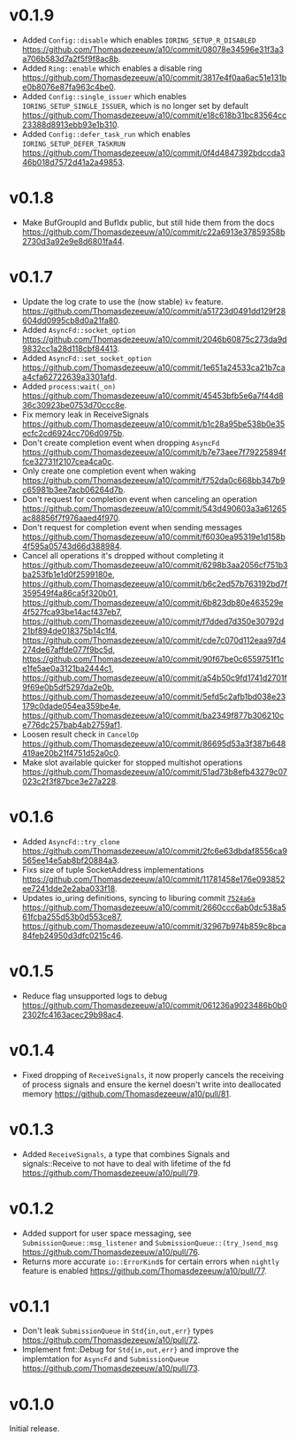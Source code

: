 # v0.1.9

* Added `Config::disable` which enables `IORING_SETUP_R_DISABLED`
  <https://github.com/Thomasdezeeuw/a10/commit/08078e34596e31f3a3a706b583d7a2f5f9f8ac8b>.
* Added `Ring::enable` which enables a disable ring
  <https://github.com/Thomasdezeeuw/a10/commit/3817e4f0aa6ac51e131be0b8076e87fa963c4be0>.
* Added `Config::single_issuer` which enables `IORING_SETUP_SINGLE_ISSUER`,
  which is no longer set by default
  <https://github.com/Thomasdezeeuw/a10/commit/e18c618b31bc83564cc23388d8913ebb93e1b310>.
* Added `Config::defer_task_run` which enables `IORING_SETUP_DEFER_TASKRUN`
  <https://github.com/Thomasdezeeuw/a10/commit/0f4d4847392bdccda346b018d7572d41a2a49853>.

# v0.1.8

* Make BufGroupId and BufIdx public, but still hide them from the docs
  <https://github.com/Thomasdezeeuw/a10/commit/c22a6913e37859358b2730d3a92e9e8d6801fa44>.

# v0.1.7

* Update the log crate to use the (now stable) `kv` feature.
  <https://github.com/Thomasdezeeuw/a10/commit/a51723d0491dd129f28604dd0995cb8d0a21fa80>.
* Added `AsyncFd::socket_option`
  <https://github.com/Thomasdezeeuw/a10/commit/2046b60875c273da9d9832cc1a28d118cbf84413>.
* Added `AsyncFd::set_socket_option`
  <https://github.com/Thomasdezeeuw/a10/commit/1e651a24533ca21b7caa4cfa62722639a3301afd>.
* Added `process:wait(_on)`
  <https://github.com/Thomasdezeeuw/a10/commit/45453bfb5e6a7f44d836c30923be0753d70ccc8e>.
* Fix memory leak in ReceiveSignals
  <https://github.com/Thomasdezeeuw/a10/commit/b1c28a95be538b0e35ecfc2cd6924cc706d0975b>.
* Don't create completion event when dropping `AsyncFd`
  <https://github.com/Thomasdezeeuw/a10/commit/b7e73aee7f79225894ffce32731f2107cea4ca0c>.
* Only create one completion event when waking
  <https://github.com/Thomasdezeeuw/a10/commit/f752da0c668bb347b9c65981b3ee7acb06264d7b>.
* Don't request for completion event when canceling an operation
  <https://github.com/Thomasdezeeuw/a10/commit/543d490603a3a61265ac88856f7f976aaed4f970>.
* Don't request for completion event when sending messages
  <https://github.com/Thomasdezeeuw/a10/commit/f6030ea95319e1d158b4f595a05743d66d388984>.
* Cancel all operations it's dropped without completing it
  <https://github.com/Thomasdezeeuw/a10/commit/6298b3aa2056cf751b3ba253fb1e1d0f2599180e>,
  <https://github.com/Thomasdezeeuw/a10/commit/b6c2ed57b763192bd7f359549f4a86ca5f320b01>,
  <https://github.com/Thomasdezeeuw/a10/commit/6b823db80e463529e4f527fca93be14acf437eb7>,
  <https://github.com/Thomasdezeeuw/a10/commit/f7dded7d350e30792d21bf894de018375b14c1f4>,
  <https://github.com/Thomasdezeeuw/a10/commit/cde7c070d112eaa97d4274de67affde077f9bc5d>,
  <https://github.com/Thomasdezeeuw/a10/commit/90f67be0c6559751f1ce1fe5ae0a3121ba2444c1>,
  <https://github.com/Thomasdezeeuw/a10/commit/a54b50c9fd1741d2701f9f69e0b5df5297da2e0b>,
  <https://github.com/Thomasdezeeuw/a10/commit/5efd5c2afb1bd038e23179c0dade054ea359be4e>,
  <https://github.com/Thomasdezeeuw/a10/commit/ba2349f877b306210ce776dc257bab4ab2759af1>.
* Loosen result check in `CancelOp`
  <https://github.com/Thomasdezeeuw/a10/commit/86695d53a3f387b648419ae20b21f4751d52a0c0>.
* Make slot available quicker for stopped multishot operations
  <https://github.com/Thomasdezeeuw/a10/commit/51ad73b8efb43279c07023c2f3f87bce3e27a228>.

# v0.1.6

* Added `AsyncFd::try_clone`
  <https://github.com/Thomasdezeeuw/a10/commit/2fc6e63dbdaf8556ca9565ee14e5ab8bf20884a3>.
* Fixs size of tuple SocketAddress implementations
  <https://github.com/Thomasdezeeuw/a10/commit/11781458e176e093852ee7241dde2e2aba033f18>.
* Updates io\_uring definitions, syncing to liburing commit [`7524a6a`](https://github.com/axboe/liburing/commit/7524a6adf4d6720a47bfa617b5cb2fd8d57f16d2)
  <https://github.com/Thomasdezeeuw/a10/commit/2660ccc6ab0dc538a561fcba255d53b0d553ce87>,
  <https://github.com/Thomasdezeeuw/a10/commit/32967b974b859c8bca84feb24950d3dfc0215c46>.

# v0.1.5

* Reduce flag unsupported logs to debug
  <https://github.com/Thomasdezeeuw/a10/commit/061236a9023486b0b02302fc4163acec29b98ac4>.

# v0.1.4

* Fixed dropping of `ReceiveSignals`, it now properly cancels the receiving of
  process signals and ensure the kernel doesn't write into deallocated memory
  <https://github.com/Thomasdezeeuw/a10/pull/81>.

# v0.1.3

* Added `ReceiveSignals`, a type that combines Signals and signals::Receive to
  not have to deal with lifetime of the fd
  <https://github.com/Thomasdezeeuw/a10/pull/79>.

# v0.1.2

* Added support for user space messaging, see `SubmissionQueue::msg_listener`
  and `SubmissionQueue::(try_)send_msg`
  <https://github.com/Thomasdezeeuw/a10/pull/76>.
* Returns more accurate `io::ErrorKind`s for certain errors when `nightly`
  feature is enabled
  <https://github.com/Thomasdezeeuw/a10/pull/77>.

# v0.1.1

* Don't leak `SubmissionQueue` in `Std{in,out,err}` types
  <https://github.com/Thomasdezeeuw/a10/pull/72>.
* Implement fmt::Debug for `Std{in,out,err}` and improve the implemtation for
  `AsyncFd` and `SubmissionQueue`
  <https://github.com/Thomasdezeeuw/a10/pull/73>.

# v0.1.0

Initial release.
